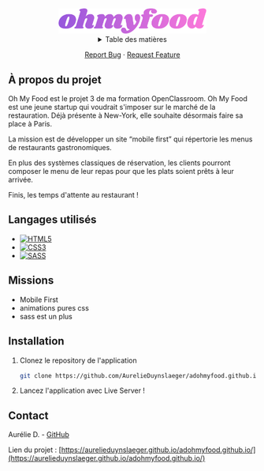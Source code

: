 <a name="readme-top"></a>
<!-- PROJECT LOGO -->
<br />
<div align="center">
  <a href="https://github.com/AurelieDuynslaeger/Memeteo-app/">
    <img src="./assets/logo/ohmyfood-gradient.png" alt="Logo" width="300">
  </a>

<!-- TABLE OF CONTENTS -->
<details>
  <summary>Table des matières</summary>
  <ol>
    <li><a href="#a-propos-du-projet">À propos du projet</a></li>
    <li><a href="#langagesutilises">langages Utilisés</a></li>
    <li><a href="#missions">Missions</a></li>
    <li><a href="#installation">Installation</a></li>
    <li><a href="#contact">Contact</a></li>
  </ol>
</details>

<p align="center">
    <a href="https://github.com/AurelieDuynslaeger/Memeteo-app/issues">Report Bug</a>
    ·
    <a href="https://github.com/AurelieDuynslaeger/Memeteo-app/issues">Request Feature</a>
  </p>
</div>



<!-- ABOUT THE PROJECT -->
## À propos du projet

Oh My Food est le projet 3 de ma formation OpenClassroom.
Oh My Food est une jeune startup qui voudrait s'imposer sur le marché de la restauration. Déjà présente à New-York, elle souhaite désormais faire sa place à Paris. 

La mission est de développer un site “mobile first” qui répertorie les menus de restaurants gastronomiques.

En plus des systèmes classiques de réservation, les clients pourront composer le menu de leur repas pour que les plats soient prêts à leur arrivée.

Finis, les temps d'attente au restaurant !


## Langages utilisés

* [![HTML5][html.com]][html-url]
* [![CSS3][css.com]][css-url]
* [![SASS][sass.com]][sass-url]

## Missions

* Mobile First
* animations pures css
* sass est un plus

## Installation

1. Clonez le repository de l'application
   ```sh
   git clone https://github.com/AurelieDuynslaeger/adohmyfood.github.io.git
   ```

2. Lancez l'application avec Live Server !
  

## Contact

Aurélie D. - [GitHub](https://github.com/AurelieDuynslaeger/)


Lien du projet : [https://aurelieduynslaeger.github.io/adohmyfood.github.io/](https://aurelieduynslaeger.github.io/adohmyfood.github.io/)


<!-- MARKDOWN LINKS & IMAGES -->

[html.com]: https://img.shields.io/badge/-HTML-f06529?style=flat&logo=html5&logoColor=fff
[html-url]: https://html.com/
[css.com]: https://img.shields.io/badge/-CSS-264de4?style=flat&logo=css3&logoColor=fff
[css-url]: https://www.w3.org/Style/CSS/
[sass.com]: https://img.shields.io/badge/-SASS-cd6799?logo=SASS&logoColor=fff
[sass-url]: https://sass-lang.com/

